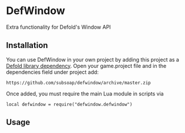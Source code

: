 # DefWindow
Extra functionality for Defold's Window API

## Installation
You can use DefWindow in your own project by adding this project as a [Defold library dependency](http://www.defold.com/manuals/libraries/). Open your game.project file and in the dependencies field under project add:

	https://github.com/subsoap/defwindow/archive/master.zip
  
Once added, you must require the main Lua module in scripts via

```
local defwindow = require("defwindow.defwindow")
```


## Usage

##